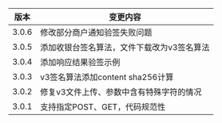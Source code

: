 | 版本 | 变更内容  |
| --- | --- |
| 3.0.6 | 修改部分商户通知验签失败问题 |
| 3.0.5 | 添加收银台签名算法，文件下载改为v3签名算法 |
| 3.0.4 | 添加响应结果验签示例 |
| 3.0.3 | v3签名算法添加content sha256计算 |
| 3.0.2 | 修复v3文件上传、参数中含有特殊字符的情况 |
| 3.0.1 | 支持指定POST、GET，代码规范性 |